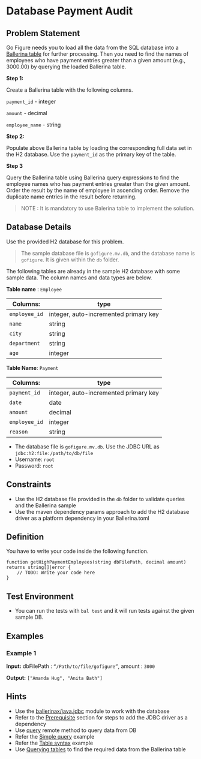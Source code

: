 # Database Payment Audit

## Problem Statement

Go Figure needs you to load all the data from the SQL database into a [Ballerina table](https://ballerina.io/learn/by-example/table-syntax/) for further processing. Then you need to find the names of employees who have payment entries greater than a given amount (e.g., 3000.00) by querying the loaded Ballerina table.

**Step 1:**

Create a Ballerina table with the following columns. 

`payment_id` - integer

`amount` - decimal

`employee_name` - string

**Step 2:**

Populate above Ballerina table by loading the corresponding full data set in the H2 database. Use the `payment_id` as the primary key of the table.

**Step 3**

Query the Ballerina table using Ballerina query expressions to find the employee names who has payment entries greater than the given amount. Order the result by the name of employee in ascending order. Remove the duplicate name entries in the result before returning.

> NOTE : It is mandatory to use Balerina table to implement the solution.

## Database Details

Use the provided H2 database for this problem.

> The sample database file is `gofigure.mv.db`, and the database name is `gofigure`. It is given within the `db` folder.

The following tables are already in the sample H2 database with some sample data. The column names and data types are below.

**Table name** : `Employee`

| **Columns:**      | type |
| -----------       | ----------- |
| `employee_id`     | integer, auto-incremented primary key       |
| `name`            | string        |
| `city`            | string        |
| `department`      | string        |
| `age`             | integer        |

**Table Name**: `Payment`

| **Columns:**      | type |
| -----------       | ----------- |
| `payment_id`      | integer, auto-incremented primary key       |
| `date`            | date        |
| `amount`          | decimal        |
| `employee_id`     | integer        |
| `reason`          | string        |

* The database file is `gofigure.mv.db`. Use the JDBC URL as `jdbc:h2:file:/path/to/db/file`
* Username: `root`
* Password: `root`

## Constraints

* Use the H2 database file provided in the `db` folder to validate queries and the Ballerina sample
* Use the maven dependency params approach to add the H2 database driver as a platform dependency in your Ballerina.toml

## Definition

You have to write your code inside the following function.

```ballerina
function getHighPaymentEmployees(string dbFilePath, decimal amount) returns string[]|error {
    // TODO: Write your code here
}
```

## Test Environment

* You can run the tests with `bal test` and it will run tests against the given sample DB.

## Examples

### Example 1

**Input:** dbFilePath : `“/Path/to/file/gofigure”`, amount : `3000`

**Output:** `["Amanda Hug", "Anita Bath"]`

## Hints

* Use the [ballerinax/java.jdbc](https://central.ballerina.io/ballerinax/java.jdbc) module to work with the database
* Refer to the [Prerequisite](https://lib.ballerina.io/ballerinax/java.jdbc/latest) section for steps to add the JDBC driver as a dependency
* Use [query](https://lib.ballerina.io/ballerinax/java.jdbc/latest/clients/Client#query)  remote method to query data from DB
* Refer the [Simple query](https://ballerina.io/learn/by-example/jdbc-query-operation) example
* Refer the [Table syntax](https://ballerina.io/learn/by-example/table-syntax) example
* Use [Querying tables](https://ballerina.io/learn/by-example/querying-tables) to find the required data from the Ballerina table
